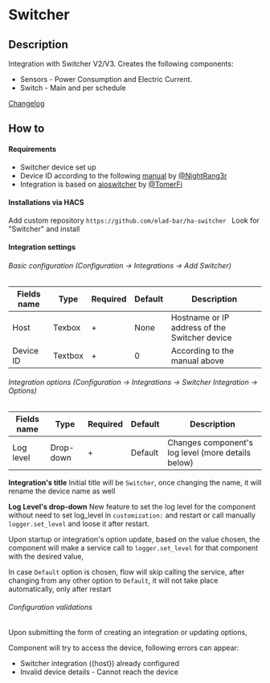 # Switcher

## Description

Integration with Switcher V2/V3. 
Creates the following components:

* Sensors - Power Consumption and Electric Current.
* Switch - Main and per schedule

[Changelog](https://github.com/elad-bar/ha-switcher/blob/master/CHANGELOG.md)

## How to

#### Requirements
- Switcher device set up
- Device ID according to the following [manual](https://github.com/NightRang3r/Switcher-V2-Python) by [@NightRang3r](https://github.com/NightRang3r)
- Integration is based on [aioswitcher](https://github.com/TomerFi/aioswitcher) by [@TomerFi](https://github.com/TomerFi)

#### Installations via HACS
Add custom repository `https://github.com/elad-bar/ha-switcher
`
Look for "Switcher" and install


#### Integration settings
###### Basic configuration (Configuration -> Integrations -> Add Switcher)
Fields name | Type | Required | Default | Description
--- | --- | --- | --- | --- |
Host | Texbox | + | None | Hostname or IP address of the Switcher device
Device ID | Textbox | + | 0 | According to the manual above

###### Integration options (Configuration -> Integrations -> Switcher Integration -> Options)  
Fields name | Type | Required | Default | Description
--- | --- | --- | --- | --- |
Log level | Drop-down | + | Default | Changes component's log level (more details below)

**Integration's title**
Initial title will be `Switcher`, once changing the name, it will rename the device name as well

**Log Level's drop-down**
New feature to set the log level for the component without need to set log_level in `customization:` and restart or call manually `logger.set_level` and loose it after restart.

Upon startup or integration's option update, based on the value chosen, the component will make a service call to `logger.set_level` for that component with the desired value,

In case `Default` option is chosen, flow will skip calling the service, after changing from any other option to `Default`, it will not take place automatically, only after restart

###### Configuration validations
Upon submitting the form of creating an integration or updating options,

Component will try to access the device, following errors can appear:
- Switcher integration ({host}) already configured
- Invalid device details - Cannot reach the device
